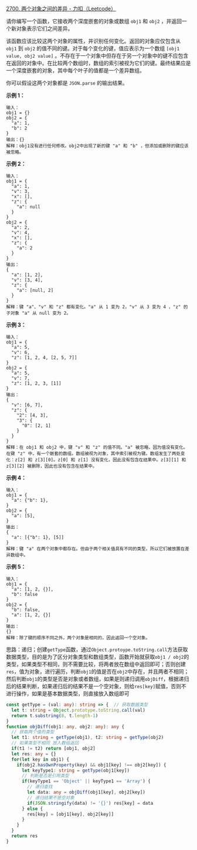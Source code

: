 [2700. 两个对象之间的差异 - 力扣（Leetcode）](https://leetcode.cn/problems/differences-between-two-objects/description/)

请你编写一个函数，它接收两个深度嵌套的对象或数组 `obj1` 和 `obj2` ，并返回一个新对象表示它们之间差异。

该函数应该比较这两个对象的属性，并识别任何变化。返回的对象应仅包含从 `obj1` 到 `obj2` 的值不同的键。对于每个变化的键，值应表示为一个数组 `[obj1 value, obj2 value]` 。不存在于一个对象中但存在于另一个对象中的键不应包含在返回的对象中。在比较两个数组时，数组的索引被视为它们的键。最终结果应是一个深度嵌套的对象，其中每个叶子的值都是一个差异数组。

你可以假设这两个对象都是 `JSON.parse` 的输出结果。

**示例 1：**

```
输入： 
obj1 = {}
obj2 = {
  "a": 1, 
  "b": 2
}
输出：{}
解释：obj1没有进行任何修改。obj2中出现了新的键 "a" 和 "b" ，但添加或删除的键应该被忽略。
```

**示例 2：**

```
输入：
obj1 = {
  "a": 1,
  "v": 3,
  "x": [],
  "z": {
    "a": null
  }
}
obj2 = {
  "a": 2,
  "v": 4,
  "x": [],
  "z": {
    "a": 2
  }
}
输出：
{
  "a": [1, 2],
  "v": [3, 4],
  "z": {
    "a": [null, 2]
  }
}
解释：键 "a"、"v" 和 "z" 都有变化。"a" 从 1 变为 2，"v" 从 3 变为 4 ，"z" 的子对象 "a" 从 null 变为 2。
```

**示例 3：**

```
输入：
obj1 = {
  "a": 5, 
  "v": 6, 
  "z": [1, 2, 4, [2, 5, 7]]
}
obj2 = {
  "a": 5, 
  "v": 7, 
  "z": [1, 2, 3, [1]]
}
输出：
{
  "v": [6, 7],
  "z": {
    "2": [4, 3],
    "3": {
      "0": [2, 1]
    }
  }
}
解释：在 obj1 和 obj2 中，键 "v" 和 "z" 的值不同。"a" 被忽略，因为值没有变化。在键 "z" 中，有一个嵌套的数组。数组被视为对象，其中索引被视为键。数组发生了两处变化：z[2] 和 z[3][0]。z[0] 和 z[1] 没有变化，因此没有包含在结果中。z[3][1] 和 z[3][2] 被删除，因此也没有包含在结果中。
```

**示例 4：**

```
输入：
obj1 = {
  "a": {"b": 1}, 
}
obj2 = {
  "a": [5],
}
输出：
{
  "a": [{"b": 1}, [5]]
}
解释：键 "a" 在两个对象中都存在。但由于两个相关值具有不同的类型，所以它们被放置在差异数组中。
```

**示例 5：**

```
输入：
obj1 = {
  "a": [1, 2, {}], 
  "b": false
}
obj2 = {   
  "b": false,
  "a": [1, 2, {}]
}
输出：
{}
解释：除了键的顺序不同之外，两个对象是相同的，因此返回一个空对象。
```

思路：递归；创建`getType`函数，通过`Object.protoype.toString.call`方法获取数据类型，目的是为了区分对象类型和数组类型，函数开始就获取`obj1 / obj2`的类型，如果类型不相同，则不需要比较，将两者放在数组中返回即可；否则创建`res`，值为对象，进行遍历，判断`obj1`的值是否在`obj2`中存在，并且两者不相同；然后判断`obj1`的类型是否是对象或者数组，如果是则递归调用`objDiff`，根据递归后的结果判断，如果递归后的结果不是一个空对象，则给`res[key]`赋值，否则不进行操作，如果是基本数据类型，则直接放入数组即可

```typescript
const getType = (val: any): string => {  // 获取数据类型
  let t: string = Object.prototype.toString.call(val)
  return t.substring(8, t.length-1)
}
function objDiff(obj1: any, obj2: any): any {
  // 获取两个值的类型
  let t1: string = getType(obj1), t2: string = getType(obj2)
  // 如果类型不相同 放入数组返回
  if(t1 != t2) return [obj1, obj2]
  let res: any = {}
  for(let key in obj1) {
    if(obj2.hasOwnProperty(key) && obj1[key] !== obj2[key]) {
      let keyType1: string = getType(obj1[key])
      // 判断是否是引用类型
      if(keyType1 == 'Object' || keyType1 == 'Array') {
        // 递归查找
        let data: any = objDiff(obj1[key], obj2[key])
        // 递归结果不是空对象
        if(JSON.stringify(data) != '{}') res[key] = data
      } else {
        res[key] = [obj1[key], obj2[key]]
      }
    }
  }
  return res
}
```

